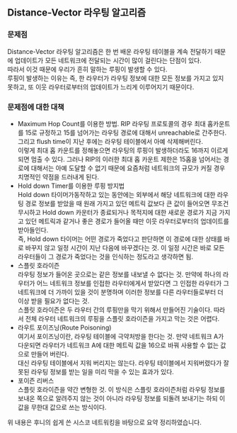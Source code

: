 ## Distance-Vector 라우팅 알고리즘
### 문제점
Distance-Vector 라우팅 알고리즘은 한 번 배운 라우팅 테이블을 계속 전달하기 때문에 업데이트가 모든 네트워크에 전달되는 시간이 많이 걸린다는 단점이 있다.  
따라서 이것 때문에 우리가 흔히 말하는 루핑이 발생할 수 있다.  
루핑이 발생하는 이유는 즉, 한 라우터가 라우팅 정보에 대한 모든 정보를 가지고 있지 못하고, 또 이웃 라우터로부터의 업데이트가 느리게 이루어지기 때문이다.  
### 문제점에 대한 대책
* Maximum Hop Count를 이용한 방법. 
RIP 라우팅 프로토콜의 경우 최대 홉카운트를 15로 규정하고 15를 넘어가는 라우팅 경로에 대해서 unreachable로 간주한다. 그리고 flush time이 지난 후에는 라우팅 테이블에서 아예 삭제해버린다.  
이렇게 최대 홉 카운트를 정해놓으면 라우팅의 루핑이 발생하더라도 16까지 이르게 되면 멈출 수 있다. 그러나 RIP의 이러한 최대 홉 카운트 제한은 15홉을 넘어서는 경로에 대해서는 아예 도달할 수 없기 때문에 요즘처럼 네트워크의 규모가 커질 경우 치명적인 약점을 드러내게 된다.  
* Hold down Timer를 이용한 루핑 방지법     
Hold down 타이머가동작하고 있는 동안에는 외부에서 해당 네트워크에 대한 라우팅 경로 정보를 받았을 때 원래 가지고 있던 메트릭 값보다 큰 값이 들어오면 무조건 무시하고 Hold down 카운터가 종료되거나 목적지에 대한 새로운 경로가 지금 가지고 있던 메트릭과 같거나 좋은 경로가 들어올 때만 이웃 라우터로부터의 업데이트를 받아들인다.  
즉, Hold down 타이머는 어떤 경로가 죽었다고 판단하면 이 경로에 대한 상태를 바로 바꾸지 않고 일정 시간이 지난 다음에 바꾸겠다는 것. 이 일정 시간은 바로 모든 라우터들이 그 경로가 죽었다는 것을 인식하는 정도라고 생각하면 됨.  
* 스플릿 호라이즌  
라우팅 정보가 들어온 곳으로는 같은 정보를 내보낼 수 없다는 것. 만약에 하나의 라우터가 어느 네트워크 정보를 인접한 라우터에게서 받았다면 그 인접한 라우터가 그 네트워크에 더 가까이 있을 것이 분명하며 이러한 정보를 다른 라우터들로부터 더 이상 받을 필요가 없다는 것.  
스플릿 호라이즌은 두 라우터 간의 루핑만을 막기 위해서 만들어진 기술이다. 따라서 전체 라우터 네트워크의 루핑을 스플릿 호라이즌을 가지고 막는 것은 어렵다.  
* 라우트 포이즈닝(Route Poisoning)  
여기서 포이즈닝이란, 라우팅 테이블에 극약처방을 한다는 것. 만약 네트워크 A가 다운되면 라우터가 네트워크 A에 대한 메트릭 값을 16으로 바꿔 사용할 수 없는 값으로 만들어 버린다.  
대신 라우팅 테이블에서 지워 버리지는 않는다. 라우팅 테이블에서 지워버렸다가 잘못된 라우팅 정보를 받는 일을 미리 막을 수 있는 효과가 있다.  
* 포이즌 리버스  
스플릿 호라이즌을 약간 변형한 것. 이 방식은 스플릿 호라이즌처럼 라우팅 정보를 보내온 쪽으로 알려주지 않는 것이 아니라 라우팅 정보를 되돌려 보내기는 하되 이 값을 무한대 값으로 쓰는 방식이다.  

위 내용은 후니의 쉽게 쓴 시스코 네트워킹을 바탕으로 요약 정리하였습니다.
